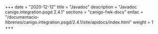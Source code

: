 +++
date        = "2020-12-12"
title       = "Javadoc"
description = "Javadoc canigo.integration.psgd 2.4.1"
sections    = "canigo-fwk-docs"
enllac		= "/documentacio-llibreries/canigo.integration.psgd/2.4.1/site/apidocs/index.html"
weight		= 1
+++
